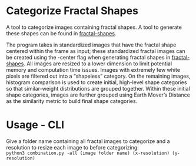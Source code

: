 # Categorize Fractal Shapes
A tool to categorize images containing fractal shapes. A tool to generate these shapes can be found in [fractal-shapes](https://github.com/anna-zhang/fractal-shapes).

The program takes in standardized images that have the fractal shape centered within the frame as input; these standardized fractal images can be created using the -center flag when generating fractal shapes in [fractal-shapes](https://github.com/anna-zhang/fractal-shapes). All images are resized to a lower dimension to limit potential memory and computation time issues. Images with extremely few white pixels are filtered out into a “shapeless” category. On the remaining images, histogram comparison is used to create initial, high-level shape categories so that similar-weight distributions are grouped together. Within these initial shape categories, images are further grouped using Earth Mover’s Distance as the similarity metric to build final shape categories. 

# Usage - CLI
Give a folder name containing all fractal images to categorize and a resolution to resize each image to before categorizing: <br/>
```python3 combination.py -all (image folder name) (x-resolution) (y-resolution)```<br/>